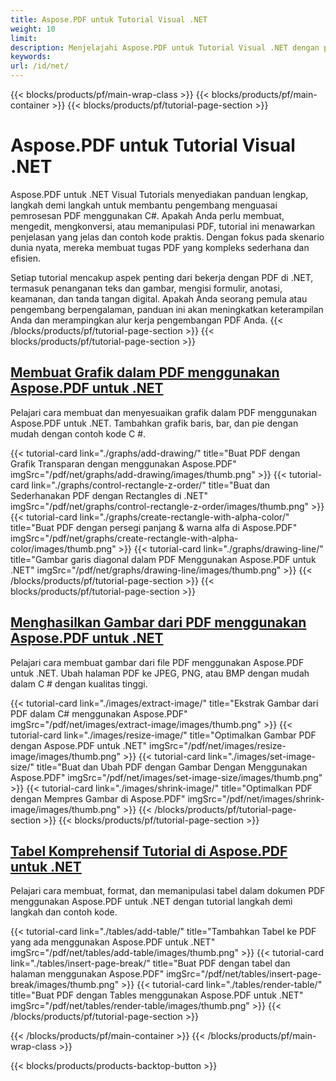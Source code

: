 ```yaml
---
title: Aspose.PDF untuk Tutorial Visual .NET
weight: 10
limit:
description: Menjelajahi Aspose.PDF untuk Tutorial Visual .NET dengan panduan langkah demi langkah untuk membuat, mengedit, mengkonversi, dan memanipulasi file PDF menggunakan C # dengan mudah.
keywords:
url: /id/net/
---
```

{{< blocks/products/pf/main-wrap-class >}}
{{< blocks/products/pf/main-container >}}
{{< blocks/products/pf/tutorial-page-section >}}

# Aspose.PDF untuk Tutorial Visual .NET
Aspose.PDF untuk .NET Visual Tutorials menyediakan panduan lengkap, langkah demi langkah untuk membantu pengembang menguasai pemrosesan PDF menggunakan C#. Apakah Anda perlu membuat, mengedit, mengkonversi, atau memanipulasi PDF, tutorial ini menawarkan penjelasan yang jelas dan contoh kode praktis. Dengan fokus pada skenario dunia nyata, mereka membuat tugas PDF yang kompleks sederhana dan efisien.  

Setiap tutorial mencakup aspek penting dari bekerja dengan PDF di .NET, termasuk penanganan teks dan gambar, mengisi formulir, anotasi, keamanan, dan tanda tangan digital. Apakah Anda seorang pemula atau pengembang berpengalaman, panduan ini akan meningkatkan keterampilan Anda dan merampingkan alur kerja pengembangan PDF Anda.
{{< /blocks/products/pf/tutorial-page-section >}}
{{< blocks/products/pf/tutorial-page-section >}}
## [Membuat Grafik dalam PDF menggunakan Aspose.PDF untuk .NET](./graphs/)
Pelajari cara membuat dan menyesuaikan grafik dalam PDF menggunakan Aspose.PDF untuk .NET. Tambahkan grafik baris, bar, dan pie dengan mudah dengan contoh kode C #.

{{< tutorial-card link="./graphs/add-drawing/" title="Buat PDF dengan Grafik Transparan dengan menggunakan Aspose.PDF" imgSrc="/pdf/net/graphs/add-drawing/images/thumb.png" >}}
{{< tutorial-card link="./graphs/control-rectangle-z-order/" title="Buat dan Sederhanakan PDF dengan Rectangles di .NET" imgSrc="/pdf/net/graphs/control-rectangle-z-order/images/thumb.png" >}}
{{< tutorial-card link="./graphs/create-rectangle-with-alpha-color/" title="Buat PDF dengan persegi panjang & warna alfa di Aspose.PDF" imgSrc="/pdf/net/graphs/create-rectangle-with-alpha-color/images/thumb.png" >}}
{{< tutorial-card link="./graphs/drawing-line/" title="Gambar garis diagonal dalam PDF Menggunakan Aspose.PDF untuk .NET" imgSrc="/pdf/net/graphs/drawing-line/images/thumb.png" >}}
{{< /blocks/products/pf/tutorial-page-section >}}
{{< blocks/products/pf/tutorial-page-section >}}
## [Menghasilkan Gambar dari PDF menggunakan Aspose.PDF untuk .NET](./images/)
Pelajari cara membuat gambar dari file PDF menggunakan Aspose.PDF untuk .NET. Ubah halaman PDF ke JPEG, PNG, atau BMP dengan mudah dalam C # dengan kualitas tinggi.

{{< tutorial-card link="./images/extract-image/" title="Ekstrak Gambar dari PDF dalam C# menggunakan Aspose.PDF" imgSrc="/pdf/net/images/extract-image/images/thumb.png" >}}
{{< tutorial-card link="./images/resize-image/" title="Optimalkan Gambar PDF dengan Aspose.PDF untuk .NET" imgSrc="/pdf/net/images/resize-image/images/thumb.png" >}}
{{< tutorial-card link="./images/set-image-size/" title="Buat dan Ubah PDF dengan Gambar Dengan Menggunakan Aspose.PDF" imgSrc="/pdf/net/images/set-image-size/images/thumb.png" >}}
{{< tutorial-card link="./images/shrink-image/" title="Optimalkan PDF dengan Mempres Gambar di Aspose.PDF" imgSrc="/pdf/net/images/shrink-image/images/thumb.png" >}}
{{< /blocks/products/pf/tutorial-page-section >}}
{{< blocks/products/pf/tutorial-page-section >}}
## [Tabel Komprehensif Tutorial di Aspose.PDF untuk .NET](./tables/)
Pelajari cara membuat, format, dan memanipulasi tabel dalam dokumen PDF menggunakan Aspose.PDF untuk .NET dengan tutorial langkah demi langkah dan contoh kode.

{{< tutorial-card link="./tables/add-table/" title="Tambahkan Tabel ke PDF yang ada menggunakan Aspose.PDF untuk .NET" imgSrc="/pdf/net/tables/add-table/images/thumb.png" >}}
{{< tutorial-card link="./tables/insert-page-break/" title="Buat PDF dengan tabel dan halaman menggunakan Aspose.PDF" imgSrc="/pdf/net/tables/insert-page-break/images/thumb.png" >}}
{{< tutorial-card link="./tables/render-table/" title="Buat PDF dengan Tables menggunakan Aspose.PDF untuk .NET" imgSrc="/pdf/net/tables/render-table/images/thumb.png" >}}
{{< /blocks/products/pf/tutorial-page-section >}}

{{< /blocks/products/pf/main-container >}}
{{< /blocks/products/pf/main-wrap-class >}}

{{< blocks/products/products-backtop-button >}}